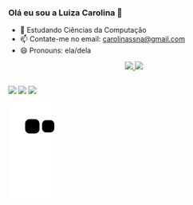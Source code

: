### Olá eu sou a Luiza Carolina 👋

- 🌱 Estudando Ciências da Computação
- 📫 Contate-me no email: carolinassna@gmail.com
- 😄 Pronouns: ela/dela

<div align="center">
  <a href="https://github.com/luacss">
  <img height="180em" src="https://github-readme-stats.vercel.app/api?username=luacss&show_icons=true&theme=dracula&include_all_commits=true&count_private=true"/>
  <img height="180em" src="https://github-readme-stats.vercel.app/api/top-langs/?username=luacss&layout=compact&langs_count=7&theme=dracula"/>
</div>

##

<div>
  <a href="https://instagram.com/luu_acs" target="_blank"><img src="https://img.shields.io/badge/-Instagram-%23E4405F?style=for-the-badge&logo=instagram&logoColor=white" target="_blank"></a>
  <a href = "mailto:carolinassna@gmail.com"><img src="https://img.shields.io/badge/-Gmail-%23333?style=for-the-badge&logo=gmail&logoColor=white" target="_blank"></a>
  <a href="https://www.linkedin.com/in/luiza-carolina-1a0330223" target="_blank"><img src="https://img.shields.io/badge/-LinkedIn-%230077B5?style=for-the-badge&logo=linkedin&logoColor=white" target="_blank"></a> 
</div>

   ![snake gif](https://github.com/luacss/luacss/blob/output/github-contribution-grid-snake.svg)
